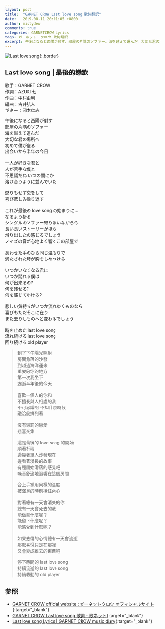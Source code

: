 ```yaml
---
layout: post
title:  "GARNET CROW Last love song 歌詞翻訳"
date:   2019-08-11 20:01:05 +0800
author: mistydew
comments: true
categories: GARNETCROW Lyrics
tags: ガーネット・クロウ 歌詞翻訳
excerpt: 午後になると西陽が射す、部屋の片隅のソファー。海を越えて運んだ、大切な君の場所へ。初めて僕が座る、出会いから半年の今日。
---
```

![Last love song](https://raw.githubusercontent.com/mistydew/gc2/master/cover/single/SG07_Last%20love%20song.jpg){:.border}

## Last love song | 最後的戀歌

歌手：GARNET CROW<br>
作詞：AZUKI 七<br>
作曲：中村由利<br>
編曲：古井弘人<br>
ギター：岡本仁志

<div class="lyric-original">
<p>
午後になると西陽が射す<br>
部屋の片隅のソファー<br>
海を越えて運んだ<br>
大切な君の場所へ<br>
初めて僕が座る<br>
出会いから半年の今日<br>
<br>
一人が好きな君と<br>
人が苦手な僕と<br>
不思議だね いつの間にか<br>
溶け合うように並んでいた<br>
<br>
懲りもせず恋をして<br>
喜び悲しみ繰り返す<br>
<br>
これが最後の love song の始まりに…<br>
なるよう祈る<br>
シングルのソファー寄り添いながら今<br>
長い長いストーリーがほら<br>
滑り出したの感じるでしょう<br>
ノイズの音が心地よく響くこの部屋で<br>
<br>
あわせた手のひら同じ温もりで<br>
満たされた時が胸をしめつける<br>
<br>
いつかいなくなる君に<br>
いつか斃れる僕は<br>
何が出来るの?<br>
何を残せる?<br>
何を感じてゆける?<br>
<br>
悲しい気持ちがいつか流れゆくものなら<br>
喜びもただそこに在り<br>
また去りしものへと変わるでしょう<br>
<br>
時を止めた last love song<br>
流れ続ける last love song<br>
回り続ける old player
</p>
</div>

<div class="lyric-translation">
<blockquote>
到了下午陽光照射<br>
房間角落的沙發<br>
到越過海洋運來<br>
重要的你的地方<br>
第一次我坐下<br>
邂逅半年後的今天<br>
<br>
喜歡一個人的你和<br>
不擅長與人相處的我<br>
不可思議啊 不知什麼時候<br>
融洽般排列著<br>
<br>
沒有懲罰的戀愛<br>
悲喜交集<br>
<br>
這是最後的 love song 的開始...<br>
順著祈禱<br>
邊靠著單人沙發現在<br>
邊看著漫長的故事<br>
有種開始滑落的感覺吧<br>
噪音舒適地迴響在這個房間<br>
<br>
合上手掌用同樣的溫度<br>
被滿足的時刻揪住內心<br>
<br>
對著總有一天會消失的你<br>
總有一天會死去的我<br>
能做些什麼呢？<br>
能留下什麼呢？<br>
能感受到什麼呢？<br>
<br>
如果悲傷的心情總有一天會流逝<br>
那麼喜悅只是在那裡<br>
又會變成離去的東西吧<br>
<br>
停下時間的 last love song<br>
持續流逝的 last love song<br>
持續轉動的 old player
</blockquote>
</div>

## 参照

* [GARNET CROW official website : ガーネットクロウ オフィシャルサイト](http://www.garnetcrow.com){:target="_blank"}
* [GARNET CROW Last love song 歌詞 - 歌ネット](https://www.uta-net.com/song/20145){:target="_blank"}
* [Last love song Lyrics \| GARNET CROW music diary](https://mistydew.github.io/gc/lyrics/original/Last%20love%20song.html){:target="_blank"}
